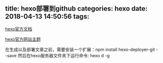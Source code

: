 title: hexo部署到github
categories: hexo
date: 2018-04-13 14:50:56
tags:
---
[hexo官方文档](https://hexo.io/zh-cn/docs/)

[hexo官方网站主题](https://hexo.io/themes/)

在生成以及部署文章之前，需要安装一个扩展：npm install hexo-deployer-git --save
然后在hexo服务器文件夹下运行命令: hexo d -g